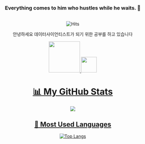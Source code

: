 <div align="center">

### **Everything comes to him who hustles while he waits.** 👋
<br> ![Hits](https://hits.seeyoufarm.com/api/count/incr/badge.svg?url=https%3A%2F%2Fgithub.com%2FYoungJun-Player)


안녕하세요 데이터사이언티스트가 되기 위한 공부를 하고 있습니다

<div align="center">
  <a href="https://www.kaggle.com/youngjunplayer"><img src="https://www.kaggle.com/static/images/site-logo.svg" width="100" /> <img src="https://www.kaggle.com/static/images/tiers/contributor@192.png" width="50" /> 


# 📊 My GitHub Stats
<img src="https://github-readme-stats.vercel.app/api?username=YoungJun-Player&show_icons=true&hide_border=true" />


## 🚀 Most Used Languages
[![Top Langs](https://github-readme-stats.vercel.app/api/top-langs/?username=YoungJun-Player&layout=compact&theme=radical)](https://github.com/anuraghazra/github-readme-stats)

<!--
**YoungJun-Player/YoungJun-Player** is a ✨ _special_ ✨ repository because its `README.md` (this file) appears on your GitHub profile.

Here are some ideas to get you started:

- 🔭 I’m currently working on ...
- 🌱 I’m currently learning ...
- 👯 I’m looking to collaborate on ...
- 🤔 I’m looking for help with ...
- 💬 Ask me about ...
- 📫 How to reach me: ...
- 😄 Pronouns: ...
- ⚡ Fun fact: ...
-->
